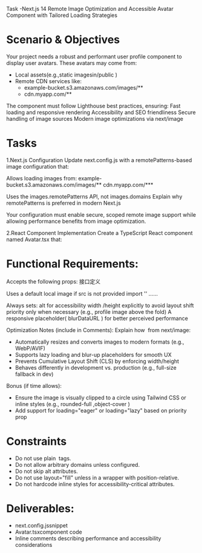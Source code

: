Task -Next.js 14 Remote lmage Optimization and Accessible Avatar Component with Tailored Loading Strategies
# Scenario & Objectives
Your project needs a robust and performant user profile component to display user avatars. These avatars may come from:

- Local assets(e.g.,static imagesin/public )
- Remote CDN services like:
  - example-bucket.s3.amazonaws.com/images/**
  - cdn.myapp.com/**

The component must follow Lighthouse best practices, ensuring:
  Fast loading and responsive rendering
  Accessibility and SEO friendliness
  Secure handling of image sources
  Modern image optimizations via next/image

# Tasks
1.Next.js Configuration
Update next.config.js with a remotePatterns-based image configuration that:

Allows loading images from:
  example-bucket.s3.amazonaws.com/images/**
  cdn.myapp.com/***

Uses the images.remotePatterns APl, not images.domains
Explain why remotePatterns is preferred in modern Next.js

Your configuration must enable secure, scoped remote image support while allowing performance benefits from image optimization.

2.React Component Implementation
Create a TypeScript React component named Avatar.tsx that:
# Functional Requirements:
Accepts the following props:
接口定义

Uses a default local image if src is not provided
import '' ……

Always sets:
  alt for accessibility
  width /height explicitly to avoid layout shift
  priority only when necessary (e.g., profile image above the fold)
  A responsive placeholder( blurDataURL ) for better perceived performance

Optimization Notes (include in Comments):
  Explain how <Image> from next/image:
  - Automatically resizes and converts images to modern formats (e.g., WebP/AVIF)
  - Supports lazy loading and blur-up placeholders for smooth UX
  - Prevents Cumulative Layout Shift (CLS) by enforcing width/height
  - Behaves differently in development vs. production (e.g., full-size fallback in dev)

Bonus (if time allows):
- Ensure the image is visually clipped to a circle using Tailwind CSS or inline styles (e.g., rounded-full ,object-cover )
- Add support for loading="eager" or loading="lazy" based on priority prop

# Constraints
- Do not use plain <img> tags.
- Do not allow arbitrary domains unless configured.
- Do not skip alt attributes.
- Do not use layout="fill" unless in a wrapper with position-relative.
- Do not hardcode inline styles for accessibility-critical attributes.

# Deliverables:
- next.config.jssnippet
- Avatar.tsxcomponent code
- Inline comments describing performance and accessibility considerations
